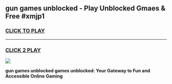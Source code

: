 
## gun games unblocked - Play Unblocked Gmaes & Free #xmjp1
<h3>
<a href="https://premium.freeplayer.one?title=gun_games_unblocked&ref=03M">CLICK TO PLAY</a></h3>
<hr>

<h3>
<a href="https://premium.freeplayer.one?title=gun_games_unblocked&ref=03M">CLICK 2 PLAY</a>
  
</h3>

<a href="https://premium.freeplayer.one?title=gun_games_unblocked&ref=03M"><img src="https://clearcache.store/games.png"></a>


**gun games unblocked games unblocked: Your Gateway to Fun and Accessible Online Gaming**
